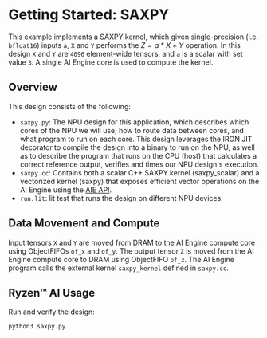 # Getting Started: SAXPY

This example implements a SAXPY kernel, which given single-precision (i.e. `bfloat16`) inputs `a`, `X` and `Y` performs the $Z = a*X + Y$ operation. In this design `X` and `Y` are `4096` element-wide tensors, and `a` is a scalar with set value `3`. A single AI Engine core is used to compute the kernel.

## Overview

This design consists of the following:

* `saxpy.py`: The NPU design for this application,
  which describes which cores of the NPU we will use, how to route data between
  cores, and what program to run on each core. This design leverages the IRON
  JIT decorator to compile the design into a binary to run on the NPU, as well as 
  to describe the program that runs on the CPU (host) that calculates a correct 
  reference output, verifies and times our NPU design's execution.
* `saxpy.cc`: Contains both a scalar C++ SAXPY kernel (saxpy_scalar) and a vectorized kernel (saxpy) that exposes efficient 
  vector operations on the AI Engine using the 
  [AIE API](https://xilinx.github.io/aie_api/index.html).
* `run.lit`: lit test that runs the design on different NPU devices.

## Data Movement and Compute

Input tensors `X` and `Y` are moved from DRAM to the AI Engine compute core using ObjectFIFOs `of_x` and `of_y`. The output tensor `Z` is moved from the AI Engine compute core to DRAM using ObjectFIFO `of_z`. The AI Engine program calls the external kernel `saxpy_kernel` defined in `saxpy.cc`.

## Ryzen™ AI Usage

Run and verify the design:

```shell
python3 saxpy.py
```
